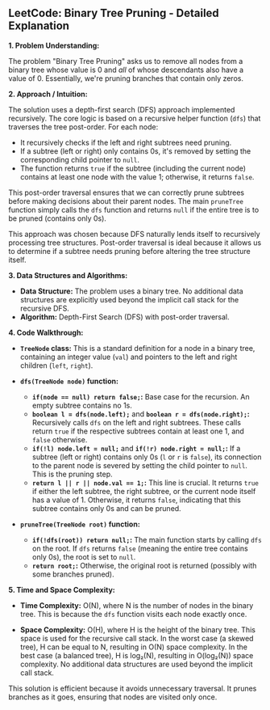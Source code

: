## LeetCode: Binary Tree Pruning - Detailed Explanation

**1. Problem Understanding:**

The problem "Binary Tree Pruning" asks us to remove all nodes from a binary tree whose value is 0 and *all* of whose descendants also have a value of 0.  Essentially, we're pruning branches that contain only zeros.


**2. Approach / Intuition:**

The solution uses a depth-first search (DFS) approach implemented recursively.  The core logic is based on a recursive helper function (`dfs`) that traverses the tree post-order.  For each node:

* It recursively checks if the left and right subtrees need pruning.
* If a subtree (left or right) only contains 0s, it's removed by setting the corresponding child pointer to `null`.
* The function returns `true` if the subtree (including the current node) contains at least one node with the value 1; otherwise, it returns `false`.

This post-order traversal ensures that we can correctly prune subtrees before making decisions about their parent nodes. The main `pruneTree` function simply calls the `dfs` function and returns `null` if the entire tree is to be pruned (contains only 0s).

This approach was chosen because DFS naturally lends itself to recursively processing tree structures.  Post-order traversal is ideal because it allows us to determine if a subtree needs pruning before altering the tree structure itself.

**3. Data Structures and Algorithms:**

* **Data Structure:**  The problem uses a binary tree.  No additional data structures are explicitly used beyond the implicit call stack for the recursive DFS.
* **Algorithm:** Depth-First Search (DFS) with post-order traversal.


**4. Code Walkthrough:**

* **`TreeNode` class:** This is a standard definition for a node in a binary tree, containing an integer value (`val`) and pointers to the left and right children (`left`, `right`).

* **`dfs(TreeNode node)` function:**
    * **`if(node == null) return false;`:** Base case for the recursion. An empty subtree contains no 1s.
    * **`boolean l = dfs(node.left);`** and **`boolean r = dfs(node.right);`:** Recursively calls `dfs` on the left and right subtrees.  These calls return `true` if the respective subtrees contain at least one 1, and `false` otherwise.
    * **`if(!l) node.left = null;`** and **`if(!r) node.right = null;`:**  If a subtree (left or right) contains only 0s (`l` or `r` is `false`), its connection to the parent node is severed by setting the child pointer to `null`. This is the pruning step.
    * **`return l || r || node.val == 1;`:** This line is crucial. It returns `true` if either the left subtree, the right subtree, or the current node itself has a value of 1.  Otherwise, it returns `false`, indicating that this subtree contains only 0s and can be pruned.

* **`pruneTree(TreeNode root)` function:**
    * **`if(!dfs(root)) return null;`:** The main function starts by calling `dfs` on the root. If `dfs` returns `false` (meaning the entire tree contains only 0s), the root is set to `null`.
    * **`return root;`:** Otherwise, the original root is returned (possibly with some branches pruned).

**5. Time and Space Complexity:**

* **Time Complexity:** O(N), where N is the number of nodes in the binary tree.  This is because the `dfs` function visits each node exactly once.

* **Space Complexity:** O(H), where H is the height of the binary tree.  This space is used for the recursive call stack. In the worst case (a skewed tree), H can be equal to N, resulting in O(N) space complexity. In the best case (a balanced tree), H is log₂(N), resulting in O(log₂(N)) space complexity.  No additional data structures are used beyond the implicit call stack.

This solution is efficient because it avoids unnecessary traversal.  It prunes branches as it goes, ensuring that nodes are visited only once.
